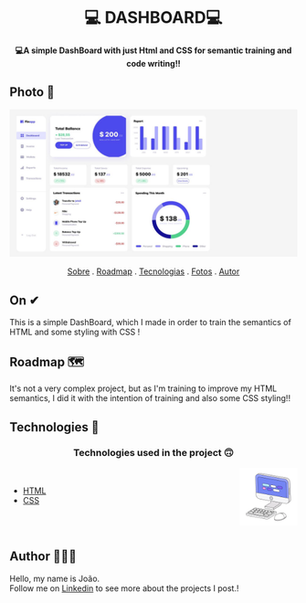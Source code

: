 <h1 align="center">
  💻 DASHBOARD💻
</h1>

<h4 align="center">
  💻A simple DashBoard with just Html and CSS for semantic training and code writing!!
</h4>

## Photo 🎴
   <div align='center' >

 <img src="./logos/dash readme.JPG">

   </div>

<p align="center">   
   <a href="#sobre">Sobre</a> .
   <a href="#roadmap">Roadmap</a> .
   <a href="#tecnologias">Tecnologias</a> .
   <a href="#fotos">Fotos</a> . 
   <a href="#autor">Autor</a>
 </p>


   
## On ✔
     
     
   <p> This is a simple DashBoard, which I made in order to train the semantics of HTML and some styling with CSS !</p>
   
   
## Roadmap 🗺
   
   <p> It's not a very complex project, but as I'm training to improve my HTML semantics, I did it with the intention of training
and also some CSS styling!! </p>
   
   
## Technologies 🚀
   
   <h3 align="center"> Technologies used in the project 🙃 </h3>
   
   <img src='./logos/computer1.gif' alt='gif-de-computador' align='right' width='20%'/>

<br>

- [HTML](https://www.w3schools.com/html/)
- [CSS](https://www.w3schools.com/css/)
   
<br>
<br>
   
## Author 🙋🏾‍♂️
   <p> Hello, my name is João. <br> Follow me on <a href="https://www.linkedin.com/in/joaosoaressilva/" target="_blank">Linkedin</a> to see more about the projects I post.!</p>
